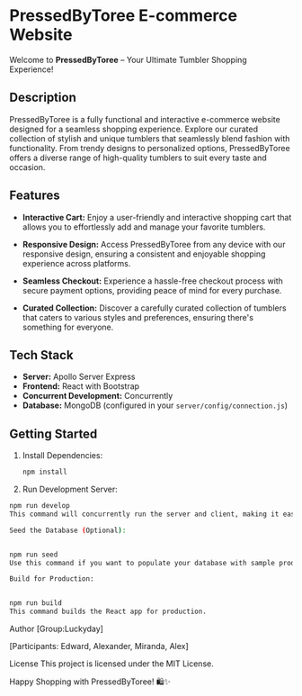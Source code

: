 # PressedByToree E-commerce Website

Welcome to **PressedByToree** – Your Ultimate Tumbler Shopping Experience!

## Description

PressedByToree is a fully functional and interactive e-commerce website designed for a seamless shopping experience. Explore our curated collection of stylish and unique tumblers that seamlessly blend fashion with functionality. From trendy designs to personalized options, PressedByToree offers a diverse range of high-quality tumblers to suit every taste and occasion.

## Features

- **Interactive Cart:** Enjoy a user-friendly and interactive shopping cart that allows you to effortlessly add and manage your favorite tumblers.

- **Responsive Design:** Access PressedByToree from any device with our responsive design, ensuring a consistent and enjoyable shopping experience across platforms.

- **Seamless Checkout:** Experience a hassle-free checkout process with secure payment options, providing peace of mind for every purchase.

- **Curated Collection:** Discover a carefully curated collection of tumblers that caters to various styles and preferences, ensuring there's something for everyone.

## Tech Stack

- **Server:** Apollo Server Express
- **Frontend:** React with Bootstrap
- **Concurrent Development:** Concurrently
- **Database:** MongoDB (configured in your `server/config/connection.js`)

## Getting Started

1. Install Dependencies:

   ```bash
   npm install


2. Run Development Server:
```bash
npm run develop
This command will concurrently run the server and client, making it easy to develop and test your application.

Seed the Database (Optional):


npm run seed
Use this command if you want to populate your database with sample product data.

Build for Production:


npm run build
This command builds the React app for production.
```

Author
[Group:Luckyday]


[Participants: Edward, Alexander, Miranda, Alex]

License
This project is licensed under the MIT License.

Happy Shopping with PressedByToree! 🛍️✨